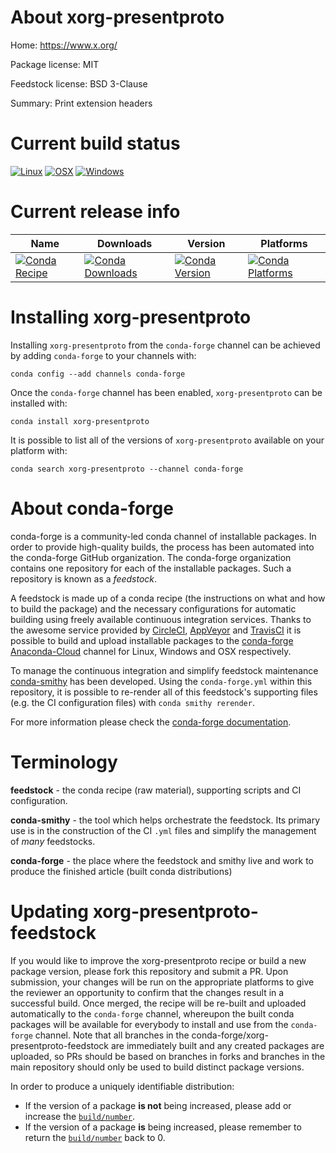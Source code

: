 About xorg-presentproto
=======================

Home: https://www.x.org/

Package license: MIT

Feedstock license: BSD 3-Clause

Summary: Print extension headers



Current build status
====================

[![Linux](https://img.shields.io/circleci/project/github/conda-forge/xorg-presentproto-feedstock/master.svg?label=Linux)](https://circleci.com/gh/conda-forge/xorg-presentproto-feedstock)
[![OSX](https://img.shields.io/travis/conda-forge/xorg-presentproto-feedstock/master.svg?label=macOS)](https://travis-ci.org/conda-forge/xorg-presentproto-feedstock)
[![Windows](https://img.shields.io/appveyor/ci/conda-forge/xorg-presentproto-feedstock/master.svg?label=Windows)](https://ci.appveyor.com/project/conda-forge/xorg-presentproto-feedstock/branch/master)

Current release info
====================

| Name | Downloads | Version | Platforms |
| --- | --- | --- | --- |
| [![Conda Recipe](https://img.shields.io/badge/recipe-xorg--presentproto-green.svg)](https://anaconda.org/conda-forge/xorg-presentproto) | [![Conda Downloads](https://img.shields.io/conda/dn/conda-forge/xorg-presentproto.svg)](https://anaconda.org/conda-forge/xorg-presentproto) | [![Conda Version](https://img.shields.io/conda/vn/conda-forge/xorg-presentproto.svg)](https://anaconda.org/conda-forge/xorg-presentproto) | [![Conda Platforms](https://img.shields.io/conda/pn/conda-forge/xorg-presentproto.svg)](https://anaconda.org/conda-forge/xorg-presentproto) |

Installing xorg-presentproto
============================

Installing `xorg-presentproto` from the `conda-forge` channel can be achieved by adding `conda-forge` to your channels with:

```
conda config --add channels conda-forge
```

Once the `conda-forge` channel has been enabled, `xorg-presentproto` can be installed with:

```
conda install xorg-presentproto
```

It is possible to list all of the versions of `xorg-presentproto` available on your platform with:

```
conda search xorg-presentproto --channel conda-forge
```


About conda-forge
=================

conda-forge is a community-led conda channel of installable packages.
In order to provide high-quality builds, the process has been automated into the
conda-forge GitHub organization. The conda-forge organization contains one repository
for each of the installable packages. Such a repository is known as a *feedstock*.

A feedstock is made up of a conda recipe (the instructions on what and how to build
the package) and the necessary configurations for automatic building using freely
available continuous integration services. Thanks to the awesome service provided by
[CircleCI](https://circleci.com/), [AppVeyor](https://www.appveyor.com/)
and [TravisCI](https://travis-ci.org/) it is possible to build and upload installable
packages to the [conda-forge](https://anaconda.org/conda-forge)
[Anaconda-Cloud](https://anaconda.org/) channel for Linux, Windows and OSX respectively.

To manage the continuous integration and simplify feedstock maintenance
[conda-smithy](https://github.com/conda-forge/conda-smithy) has been developed.
Using the ``conda-forge.yml`` within this repository, it is possible to re-render all of
this feedstock's supporting files (e.g. the CI configuration files) with ``conda smithy rerender``.

For more information please check the [conda-forge documentation](https://conda-forge.org/docs/).

Terminology
===========

**feedstock** - the conda recipe (raw material), supporting scripts and CI configuration.

**conda-smithy** - the tool which helps orchestrate the feedstock.
                   Its primary use is in the construction of the CI ``.yml`` files
                   and simplify the management of *many* feedstocks.

**conda-forge** - the place where the feedstock and smithy live and work to
                  produce the finished article (built conda distributions)


Updating xorg-presentproto-feedstock
====================================

If you would like to improve the xorg-presentproto recipe or build a new
package version, please fork this repository and submit a PR. Upon submission,
your changes will be run on the appropriate platforms to give the reviewer an
opportunity to confirm that the changes result in a successful build. Once
merged, the recipe will be re-built and uploaded automatically to the
`conda-forge` channel, whereupon the built conda packages will be available for
everybody to install and use from the `conda-forge` channel.
Note that all branches in the conda-forge/xorg-presentproto-feedstock are
immediately built and any created packages are uploaded, so PRs should be based
on branches in forks and branches in the main repository should only be used to
build distinct package versions.

In order to produce a uniquely identifiable distribution:
 * If the version of a package **is not** being increased, please add or increase
   the [``build/number``](https://conda.io/docs/user-guide/tasks/build-packages/define-metadata.html#build-number-and-string).
 * If the version of a package **is** being increased, please remember to return
   the [``build/number``](https://conda.io/docs/user-guide/tasks/build-packages/define-metadata.html#build-number-and-string)
   back to 0.
